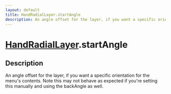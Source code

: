 ```yaml
---
layout: default
title: HandRadialLayer.startAngle
description: An angle offset for the layer, if you want a specific orientation for the menu's contents. Note this may not behave as expected if you're setting this manually and using the backAngle as well.
---
```

# [HandRadialLayer]({{site.url}}/Pages/Reference/HandRadialLayer.html).startAngle

## Description
An angle offset for the layer, if you want a specific
orientation for the menu's contents. Note this may not behave as
expected if you're setting this manually and using the backAngle
as well.

